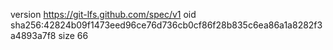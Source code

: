 version https://git-lfs.github.com/spec/v1
oid sha256:42824b09f1473eed96ce76d736cb0cf86f28b835c6ea86a1a8282f3a4893a7f8
size 66

